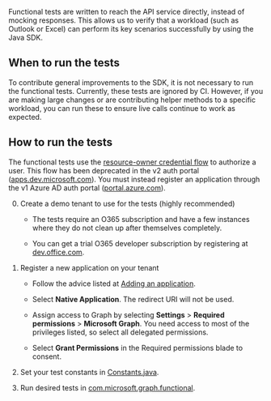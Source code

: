 Functional tests are written to reach the API service directly, instead of mocking responses. This allows us to verify that a workload (such as Outlook or Excel) can perform its key scenarios successfully by using the Java SDK.

## When to run the tests
To contribute general improvements to the SDK, it is not necessary to run the functional tests. Currently, these tests are ignored by CI. However, if you are making large changes or are contributing helper methods to a specific workload, you can run these to ensure live calls continue to work as expected.

## How to run the tests
The functional tests use the [resource-owner credential flow](https://blogs.msdn.microsoft.com/wushuai/2016/09/25/resource-owner-password-credentials-grant-in-azure-ad-oauth/) to authorize a user. This flow has been deprecated in the v2 auth portal ([apps.dev.microsoft.com](apps.dev.microsoft.com)). You must instead register an application through the v1 Azure AD auth portal ([portal.azure.com](portal.azure.com)).

0. Create a demo tenant to use for the tests (highly recommended)
    - The tests require an O365 subscription and have a few instances where they do not clean up after themselves completely.

    - You can get a trial O365 developer subscription by registering at [dev.office.com](https://dev.office.com/devprogram).

1. Register a new application on your tenant
    - Follow the advice listed at [Adding an application](https://docs.microsoft.com/en-us/azure/active-directory/develop/active-directory-integrating-applications#adding-an-application).

    - Select **Native Application**. The redirect URI will not be used.

    - Assign access to Graph by selecting **Settings** > **Required permissions** > **Microsoft Graph**. You need access to most of the privileges listed, so select all delegated permissions. 

    - Select **Grant Permissions** in the Required permissions blade to consent.

2. Set your test constants in [Constants.java](https://github.com/microsoftgraph/msgraph-sdk-java/blob/master/src/main/java/com/microsoft/graph/core/Constants.java).

3. Run desired tests in [com.microsoft.graph.functional](https://github.com/microsoftgraph/msgraph-sdk-java/tree/master/src/test/java/com/microsoft/graph/functional).

